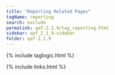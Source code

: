 ```yaml
---
title: "Reporting Related Pages"
tagName: reporting
search: exclude
permalink: qaf-2.1.9/tag_reporting.html
sidebar: qaf_2_1_9-sidebar
folder: qaf-2.1.9
---
```

{% include taglogic.html %}

{% include links.html %}
